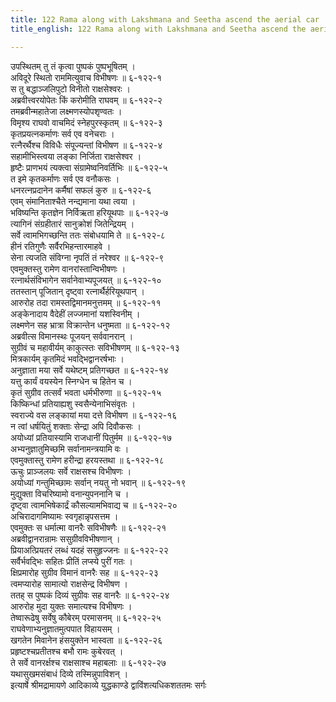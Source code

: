 ```yaml
---
title: 122 Rama along with Lakshmana and Seetha ascend the aerial car
title_english: 122 Rama along with Lakshmana and Seetha ascend the aerial car

---
```


<div class="audioEmbed"  caption="श्रीराम-हरिसीताराममूर्ति-घनपाठिभ्यां वचनम्" src="https://archive.org/download/Ramayana-recitation-Sriram-harisItArAmamUrti-Ghanapaati-v2/Kanda_6/Kanda_6_YK-122-Rama_along_with_Lakshmana_and_Seetha_ascend_the_aerial_car_0.mp3"></div>

उपस्थितम् तु तं कृत्वा पुष्पकं पुष्पभूषितम् ।  
अविदूरे स्थितो राममित्युवाच विभीषणः ॥ ६-१२२-१  
स तु बद्धाञ्जलिपुटो विनीतो राक्षसेश्वरः ।  
अब्रवीत्त्वरयोपेतः किं करोमीति राघवम् ॥ ६-१२२-२  
तमब्रवीन्महातेजा लक्ष्मणस्योपशृण्वतः ।  
विमृश्य राघवो वाचमिदं स्नेहपुरस्कृतम् ॥ ६-१२२-३  
कृतप्रयत्नकर्माणः सर्व एव वनेचराः ।  
रत्नैरर्थैश्च विविधैः संपूज्यन्तां विभीषण ॥ ६-१२२-४  
सहामीभिस्त्वया लङ्का निर्जिता राक्षसेश्वर ।  
हृष्टैः प्राणभयं त्यक्त्वा संग्रामेष्वनिवर्तिभिः ॥ ६-१२२-५  
त इमे कृतकर्माणः सर्व एव वनौकसः ।  
धनरत्नप्रदानेन कर्मैषां सफलं कुरु ॥ ६-१२२-६  
एवम् संमानिताश्चैते नन्द्यमाना यथा त्वया ।  
भविष्यन्ति कृतज्ञेन निर्विऋता हरियूथपाः ॥ ६-१२२-७  
त्यागिनं संग्रहीतारं सानुक्रोशं जितेन्द्रियम् ।  
सर्वे त्वामभिगच्छन्ति ततः संबोधयामि ते ॥ ६-१२२-८  
हीनं रतिगुणैः सर्वैरभिहन्तारमाहवे ।  
सेना त्यजति संविग्ना नृपतिं तं नरेश्वर ॥ ६-१२२-९  
एवमुक्तस्तु रामेण वानरांस्तान्विभीषणः ।  
रत्नार्थसंविभागेन सर्वानेवाभ्यपूजयत् ॥ ६-१२२-१०  
ततस्तान् पूजितान् दृष्ट्वा रत्नार्थैर्हरियूथपान् ।  
आरुरोह तदा रामस्तद्विमानमनुत्तमम् ॥ ६-१२२-११  
अङ्केनादाय वैदेहीं लज्जमानां यशस्विनीम् ।  
लक्ष्मणेन सह भ्रात्रा विक्रान्तेन धनुष्मता ॥ ६-१२२-१२  
अब्रवीत्स विमानस्थः पूजयन् सर्ववानरान् ।  
सुग्रीवं च महावीर्यम् काकुत्स्तः सविभीषणम् ॥ ६-१२२-१३  
मित्रकार्यम् कृतमिदं भवद्भिद्वानरर्षभाः ।  
अनुज्ञाता मया सर्वे यथेष्टम् प्रतिगच्छत ॥ ६-१२२-१४  
यत्तु कार्यं वयस्येन स्निग्धेन च हितेन च ।  
कृतं सुग्रीव तत्सर्वं भवता धर्मभीरुणा ॥ ६-१२२-१५  
किष्किन्धां प्रतियाह्यशु स्वसैन्येनाभिसंवृतः ।  
स्वराज्ये वस लङ्कायां मया दत्ते विभीषण ॥ ६-१२२-१६  
न त्वां धर्षयितुं शक्ताः सेन्द्रा अपि दिवौकसः ।  
अयोध्यां प्रतियास्यामि राजधानीं पितुर्मम ॥ ६-१२२-१७  
अभ्यनुज्ञातुमिच्छमि सर्वानामन्त्रयामि वः ।  
एवमुक्तास्तु रामेण हरीन्द्रा हरयस्तथा ॥ ६-१२२-१८  
ऊचुः प्राञ्जलयः सर्वे राक्षसश्च विभीषणः ।  
अयोध्यां गन्तुमिच्छामः सर्वान् नयतु नो भवान् ॥ ६-१२२-१९  
मुद्युक्ता विचरिष्यामो वनान्युपननानि च ।  
दृष्ट्वा त्वामभिषेकार्द्रं कौसल्यामभिवाद्य च ॥ ६-१२२-२०  
अचिरादागमिष्यामः स्वगृहान्नृपसत्तम ।  
एवमुक्तः स धर्मात्मा वानरैः सविभीषणैः ॥ ६-१२२-२१  
अब्रवीद्वानरान्रामः ससुग्रीवविभीषणान् ।  
प्रियाअत्प्रियतरं लब्धं यदहं ससुहृज्जनः ॥ ६-१२२-२२  
सर्वैर्भवद्भिः सहितः प्रीतिं लप्स्ये पुरीं गतः ।  
क्षिप्रमारोह सुग्रीव विमानं वानरैः सह ॥ ६-१२२-२३  
त्वमप्यारोह सामात्यो राक्षसेन्द्र विभीषण ।  
ततह् स पुष्पकं दिव्यं सुग्रीवः सह वानरैः ॥ ६-१२२-२४  
आरुरोह मुदा युक्तः समात्यश्च विभीषणः ।  
तेष्वारूढेषु सर्वेषु कौबेरम् परमासनम् ॥ ६-१२२-२५  
राघवेणाभ्यनुज्ञातमुत्पपात विहायसम् ।  
खगतेन मिवानेन हंसयुक्तेन भास्वता ॥ ६-१२२-२६  
प्रहृष्टश्चप्रतीतश्च बभौ रामः कुबेरवत् ।  
ते सर्वे वानरर्क्षश्च राक्षसाश्च महाबलाः ॥ ६-१२२-२७  
यथासुखमसंबाधं दिव्ये तस्मिन्नुपाविशन् ।  
इत्यार्षे श्रीमद्रामायणे आदिकाव्ये युद्धकाण्डे द्वाविंशत्यधिकशततमः सर्गः